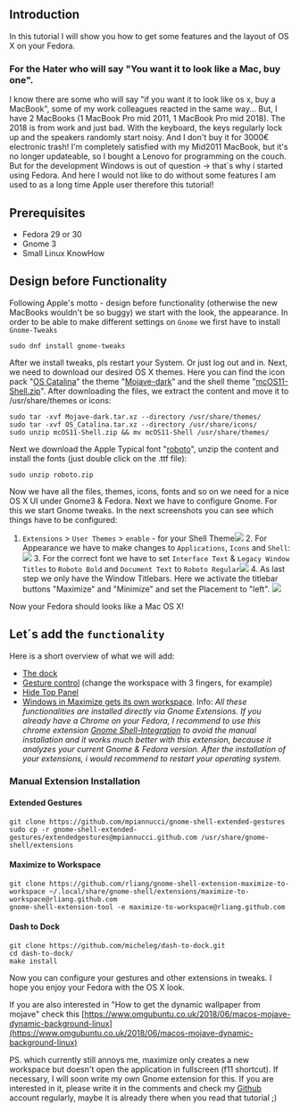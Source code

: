 ﻿
## Introduction
In this tutorial I will show you how to get some features and the layout of OS X on your Fedora.

### For the Hater who will say "You want it to look like a Mac, buy one".
I know there are some who will say "if you want it to look like os x, buy a MacBook",  some of my work colleagues reacted in the same way... But, I have 2 MacBooks (1 MacBook Pro mid 2011, 1 MacBook Pro mid 2018). The 2018 is from work and just bad. With the keyboard, the keys regularly lock up and the speakers randomly start noisy. And I don't buy it for 3000€ electronic trash!
I'm completely satisfied with my Mid2011 MacBook, but it's no longer updateable, so I bought a Lenovo for programming on the couch. But for the development Windows is out of question -> that´s why i started using Fedora. And here I would not like to do without some features I am used to as a long time Apple user therefore this tutorial!

## Prerequisites
- Fedora 29 or 30
- Gnome 3
- Small Linux KnowHow

## Design before Functionality
Following Apple's motto - design before functionality (otherwise the new MacBooks wouldn't be so buggy) we start with the look, the appearance.
In order to be able to make different settings on ``Gnome`` we first have to install ``Gnome-Tweaks``
```shell
sudo dnf install gnome-tweaks
```
After we install tweaks, pls restart your System. Or just log out and in.
Next, we need to download our desired OS X themes. Here you can find the icon pack "[OS Catalina]((https://www.gnome-look.org/p/1309810/))" the theme "[Mojave-dark](https://www.gnome-look.org/p/1275087/)" and the shell theme "[mcOS11-Shell.zip](https://www.gnome-look.org/p/1220826/)". 
After downloading the files, we extract the content and move it to /usr/share/themes or icons:
```shell
sudo tar -xvf Mojave-dark.tar.xz --directory /usr/share/themes/
sudo tar -xvf OS_Catalina.tar.xz --directory /usr/share/icons/
sudo unzip mcOS11-Shell.zip && mv mcOS11-Shell /usr/share/themes/
```
Next we download the Apple Typical font "[roboto](https://www.fontsquirrel.com/fonts/roboto)", unzip the content and install the fonts (just double click on the .ttf file):
```shell
sudo unzip roboto.zip
```
Now we have all the files, themes, icons, fonts and so on we need for a nice OS X UI under Gnome3 & Fedora. Next we have to configure Gnome. For this we start Gnome tweaks.
In the next screenshots you can see which things have to be configured:
1. ``Extensions`` > ``User Themes`` > ``enable`` -  for your Shell Theme![](https://whit-e.com/images/screenshots_osx_fedora/extensions_user_themes.jpg)
	2. For Appearance we have to make changes to ``Applications``, ``Icons`` and ``Shell``:![](https://whit-e.com/images/screenshots_osx_fedora/appearance_settings.jpg)
	3. For the correct font we have to set ``Interface Text`` & ``Legacy Window Titles`` to ``Roboto Bold`` and ``Document Text`` to ``Roboto Regular``![](https://whit-e.com/images/screenshots_osx_fedora/fonts.jpg)
	4. As last step we only have the Window Titlebars. Here we activate the titlebar buttons "Maximize" and "Minimize" and set the Placement to "left". ![](https://whit-e.com/images/screenshots_osx_fedora/window_titlebars.jpg)

Now your Fedora should looks like a Mac OS X! 
## Let´s add the ``functionality``
Here is a short overview of what we will add:
- [The dock](https://extensions.gnome.org/extension/307/dash-to-dock/)
- [Gesture control](https://extensions.gnome.org/extension/1253/extended-gestures/) (change the workspace with 3 fingers, for example) 
- [Hide Top Panel](https://extensions.gnome.org/extension/740/hide-top-panel/)
- [Windows in Maximize gets its own workspace](https://extensions.gnome.org/extension/1181/maximize-to-workspace/).
Info: *All these functionalities are installed directly via Gnome Extensions. If you already have a Chrome on your Fedora, I recommend to use this chrome extension [Gnome Shell-Integration](https://chrome.google.com/webstore/detail/gnome-shell-integration/gphhapmejobijbbhgpjhcjognlahblep) to avoid the manual installation and it works much better with this extension, because it analyzes your current Gnome & Fedora version. After the installation of your extensions, i would recommend to restart your operating system.*
 ### Manual Extension Installation
 #### Extended Gestures
 ```shell
 git clone https://github.com/mpiannucci/gnome-shell-extended-gestures
sudo cp -r gnome-shell-extended-gestures/extendedgestures@mpiannucci.github.com /usr/share/gnome-shell/extensions
 ```
#### Maximize to Workspace
```shell
git clone https://github.com/rliang/gnome-shell-extension-maximize-to-workspace ~/.local/share/gnome-shell/extensions/maximize-to-workspace@rliang.github.com
gnome-shell-extension-tool -e maximize-to-workspace@rliang.github.com
```
#### Dash to Dock
```shell
git clone https://github.com/micheleg/dash-to-dock.git
cd dash-to-dock/
make install
```
Now you can configure your gestures and other extensions in tweaks. 
I hope you enjoy your Fedora with the OS X look.

If you are also interested in "How to get the dynamic wallpaper from mojave" check this [https://www.omgubuntu.co.uk/2018/06/macos-mojave-dynamic-background-linux](https://www.omgubuntu.co.uk/2018/06/macos-mojave-dynamic-background-linux)

PS. which currently still annoys me, maximize only creates a new workspace but doesn't open the application in fullscreen (f11 shortcut).
If necessary, I will soon write my own Gnome extension for this. If you are interested in it, please write it in the comments and check my [Github](https://github.com/whit-e) account regularly, maybe it is already there when you read that tutorial ;) 
